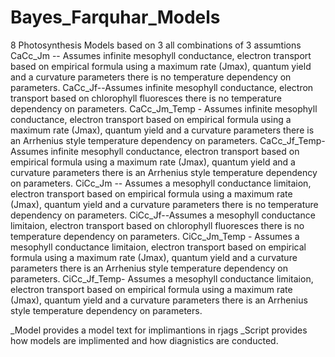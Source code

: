# Bayes_Farquhar_Models

8 Photosynthesis Models based on 3 all combinations of 3 assumtions
CaCc_Jm -- Assumes infinite mesophyll conductance,
           electron transport based on empirical formula using a maximum rate (Jmax), quantum yield and a curvature parameters 
           there is no temperature dependency on parameters.
CaCc_Jf--Assumes infinite mesophyll conductance,
           electron transport based on chlorophyll fluoresces
           there is no temperature dependency on parameters.
CaCc_Jm_Temp - Assumes infinite mesophyll conductance,
           electron transport based on empirical formula using a maximum rate (Jmax), quantum yield and a curvature parameters 
           there is an Arrhenius style temperature dependency on parameters.
CaCc_Jf_Temp- Assumes infinite mesophyll conductance,
           electron transport based on empirical formula using a maximum rate (Jmax), quantum yield and a curvature parameters 
           there is an Arrhenius style temperature dependency on parameters.
CiCc_Jm -- Assumes a mesophyll conductance limitaion,
           electron transport based on empirical formula using a maximum rate (Jmax), quantum yield and a curvature parameters 
           there is no temperature dependency on parameters.
CiCc_Jf--Assumes a mesophyll conductance limitaion,
           electron transport based on chlorophyll fluoresces
           there is no temperature dependency on parameters.
CiCc_Jm_Temp - Assumes a mesophyll conductance limitaion,
           electron transport based on empirical formula using a maximum rate (Jmax), quantum yield and a curvature parameters 
           there is an Arrhenius style temperature dependency on parameters.
CiCc_Jf_Temp- Assumes a mesophyll conductance limitaion,
           electron transport based on empirical formula using a maximum rate (Jmax), quantum yield and a curvature parameters 
           there is an Arrhenius style temperature dependency on parameters.
           

_Model provides a model text for implimantions in rjags
_Script provides how models are implimented and how diagnistics are conducted.
